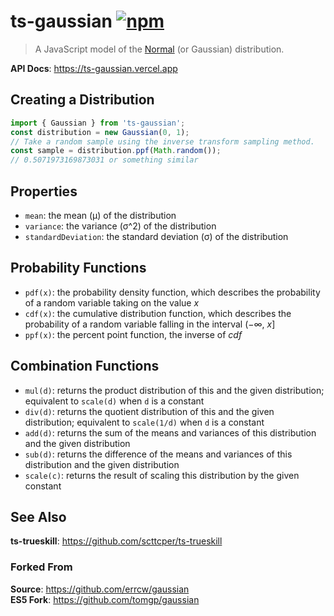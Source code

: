 # ts-gaussian [![npm](https://img.shields.io/npm/v/ts-gaussian.svg?maxAge=3600)](https://www.npmjs.com/package/ts-gaussian)

> A JavaScript model of the [Normal](http://en.wikipedia.org/wiki/Normal_distribution)
> (or Gaussian) distribution.

**API Docs**: https://ts-gaussian.vercel.app

## Creating a Distribution

```ts
import { Gaussian } from 'ts-gaussian';
const distribution = new Gaussian(0, 1);
// Take a random sample using the inverse transform sampling method.
const sample = distribution.ppf(Math.random());
// 0.5071973169873031 or something similar
```

## Properties

- `mean`: the mean (μ) of the distribution
- `variance`: the variance (σ^2) of the distribution
- `standardDeviation`: the standard deviation (σ) of the distribution

## Probability Functions

- `pdf(x)`: the probability density function, which describes the probability
  of a random variable taking on the value _x_
- `cdf(x)`: the cumulative distribution function, which describes the probability of a random variable falling in the interval (−∞, _x_]
- `ppf(x)`: the percent point function, the inverse of _cdf_

## Combination Functions

- `mul(d)`: returns the product distribution of this and the given distribution; equivalent to `scale(d)` when `d` is a constant
- `div(d)`: returns the quotient distribution of this and the given distribution; equivalent to `scale(1/d)` when `d` is a constant
- `add(d)`: returns the sum of the means and variances of this distribution and the given distribution
- `sub(d)`: returns the difference of the means and variances of this distribution and the given distribution
- `scale(c)`: returns the result of scaling this distribution by the given constant

## See Also

**ts-trueskill**: https://github.com/scttcper/ts-trueskill

### Forked From

**Source**: https://github.com/errcw/gaussian  
**ES5 Fork**: https://github.com/tomgp/gaussian
